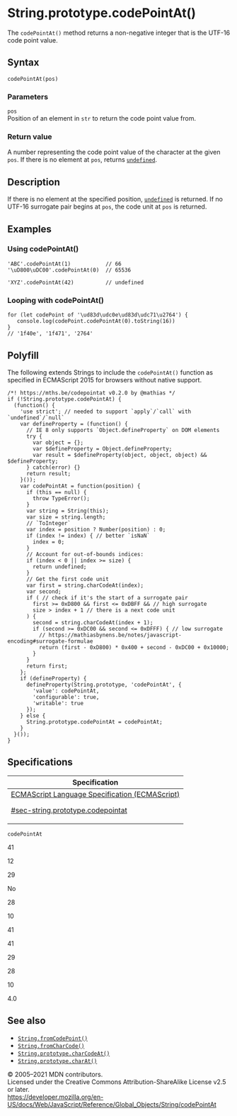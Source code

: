 # String.prototype.codePointAt()

The `codePointAt()` method returns a non-negative integer that is the UTF-16 code point value.

## Syntax

    codePointAt(pos)

### Parameters

`pos`  
Position of an element in `str` to return the code point value from.

### Return value

A number representing the code point value of the character at the given `pos`. If there is no element at `pos`, returns [`undefined`](../undefined).

## Description

If there is no element at the specified position, [`undefined`](../undefined) is returned. If no UTF-16 surrogate pair begins at `pos`, the code unit at `pos` is returned.

## Examples

### Using codePointAt()

    'ABC'.codePointAt(1)           // 66
    '\uD800\uDC00'.codePointAt(0)  // 65536

    'XYZ'.codePointAt(42)          // undefined

### Looping with codePointAt()

    for (let codePoint of '\ud83d\udc0e\ud83d\udc71\u2764') {
       console.log(codePoint.codePointAt(0).toString(16))
    }
    // '1f40e', '1f471', '2764'

## Polyfill

The following extends Strings to include the `codePointAt()` function as specified in ECMAScript 2015 for browsers without native support.

    /*! https://mths.be/codepointat v0.2.0 by @mathias */
    if (!String.prototype.codePointAt) {
      (function() {
        'use strict'; // needed to support `apply`/`call` with `undefined`/`null`
        var defineProperty = (function() {
          // IE 8 only supports `Object.defineProperty` on DOM elements
          try {
            var object = {};
            var $defineProperty = Object.defineProperty;
            var result = $defineProperty(object, object, object) && $defineProperty;
          } catch(error) {}
          return result;
        }());
        var codePointAt = function(position) {
          if (this == null) {
            throw TypeError();
          }
          var string = String(this);
          var size = string.length;
          // `ToInteger`
          var index = position ? Number(position) : 0;
          if (index != index) { // better `isNaN`
            index = 0;
          }
          // Account for out-of-bounds indices:
          if (index < 0 || index >= size) {
            return undefined;
          }
          // Get the first code unit
          var first = string.charCodeAt(index);
          var second;
          if ( // check if it's the start of a surrogate pair
            first >= 0xD800 && first <= 0xDBFF && // high surrogate
            size > index + 1 // there is a next code unit
          ) {
            second = string.charCodeAt(index + 1);
            if (second >= 0xDC00 && second <= 0xDFFF) { // low surrogate
              // https://mathiasbynens.be/notes/javascript-encoding#surrogate-formulae
              return (first - 0xD800) * 0x400 + second - 0xDC00 + 0x10000;
            }
          }
          return first;
        };
        if (defineProperty) {
          defineProperty(String.prototype, 'codePointAt', {
            'value': codePointAt,
            'configurable': true,
            'writable': true
          });
        } else {
          String.prototype.codePointAt = codePointAt;
        }
      }());
    }

## Specifications

<table><thead><tr class="header"><th>Specification</th></tr></thead><tbody><tr class="odd"><td><a href="https://tc39.es/ecma262/#sec-string.prototype.codepointat">ECMAScript Language Specification (ECMAScript) 
<br/>

<span class="small">#sec-string.prototype.codepointat</span></a></td></tr></tbody></table>

`codePointAt`

41

12

29

No

28

10

41

41

29

28

10

4.0

## See also

-   [`String.fromCodePoint()`](fromcodepoint)
-   [`String.fromCharCode()`](fromcharcode)
-   [`String.prototype.charCodeAt()`](charcodeat)
-   [`String.prototype.charAt()`](charat)

© 2005–2021 MDN contributors.  
Licensed under the Creative Commons Attribution-ShareAlike License v2.5 or later.  
<a href="https://developer.mozilla.org/en-US/docs/Web/JavaScript/Reference/Global_Objects/String/codePointAt" class="_attribution-link">https://developer.mozilla.org/en-US/docs/Web/JavaScript/Reference/Global_Objects/String/codePointAt</a>
